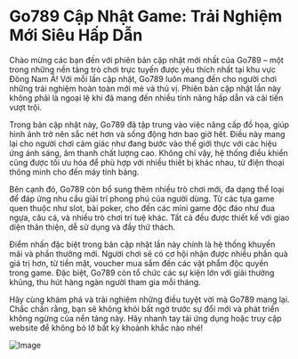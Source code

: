 # Go789 Cập Nhật Game: Trải Nghiệm Mới Siêu Hấp Dẫn

Chào mừng các bạn đến với phiên bản cập nhật mới nhất của Go789 – một trong những nền tảng trò chơi trực tuyến được yêu thích nhất tại khu vực Đông Nam Á! Với mỗi lần cập nhật, Go789 luôn mang đến cho người chơi những trải nghiệm hoàn toàn mới mẻ và thú vị. Phiên bản cập nhật lần này không phải là ngoại lệ khi đã mang đến nhiều tính năng hấp dẫn và cải tiến vượt trội.

Trong bản cập nhật này, Go789 đã tập trung vào việc nâng cấp đồ họa, giúp hình ảnh trở nên sắc nét hơn và sống động hơn bao giờ hết. Điều này mang lại cho người chơi cảm giác như đang bước vào thế giới thực với các hiệu ứng ánh sáng, âm thanh chất lượng cao. Không chỉ vậy, hệ thống điều khiển cũng được tối ưu hóa để phù hợp với nhiều thiết bị khác nhau, từ điện thoại thông minh cho đến máy tính bảng.

Bên cạnh đó, Go789 còn bổ sung thêm nhiều trò chơi mới, đa dạng thể loại để đáp ứng nhu cầu giải trí phong phú của người dùng. Từ các tựa game quen thuộc như slot, bài poker, cho đến các mini game độc đáo như đua ngựa, câu cá, và nhiều trò chơi trí tuệ khác. Tất cả đều được thiết kế với giao diện thân thiện, dễ sử dụng và đầy thử thách.

Điểm nhấn đặc biệt trong bản cập nhật lần này chính là hệ thống khuyến mãi và phần thưởng mới. Người chơi sẽ có cơ hội nhận được nhiều phần quà giá trị hơn, từ tiền mặt, voucher mua sắm đến các vật phẩm độc quyền trong game. Đặc biệt, Go789 còn tổ chức các sự kiện lớn với giải thưởng khủng, thu hút hàng ngàn người tham gia mỗi tháng.

Hãy cùng khám phá và trải nghiệm những điều tuyệt vời mà Go789 mang lại. Chắc chắn rằng, bạn sẽ không khỏi bất ngờ trước sự đổi mới và phát triển không ngừng của nền tảng này. Hãy nhanh tay tải ứng dụng hoặc truy cập website để không bỏ lỡ bất kỳ khoảnh khắc nào nhé!

![Image](https://github.com/user-attachments/assets/bd51ea9f-0666-407b-a7a7-98ead6de688c)